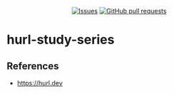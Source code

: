 <p align="center">
  <a href="https://github.com/mingyuchoo/hurl-study-series/issues"><img alt="Issues" src="https://img.shields.io/github/issues/mingyuchoo/hurl-study-series?color=appveyor" /></a>
  <a href="https://github.com/mingyuchoo/hurl-study-series/pulls"><img alt="GitHub pull requests" src="https://img.shields.io/github/issues-pr/mingyuchoo/hurl-study-series?color=appveyor" /></a>
</p>

# hurl-study-series

## References

- https://hurl.dev

